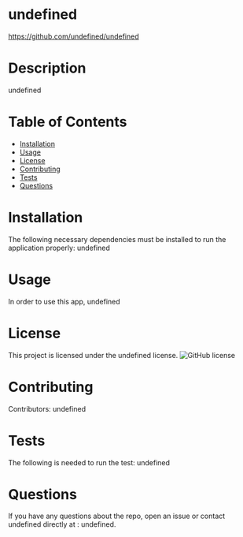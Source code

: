 
# undefined
https://github.com/undefined/undefined
# Description
undefined
# Table of Contents 
* [Installation](#installation)
* [Usage](#usage)
* [License](#license)
* [Contributing](#contributing)
* [Tests](#tests)
* [Questions](#questions)
# Installation
The following necessary dependencies must be installed to run the application properly: undefined
# Usage
In order to use this app, undefined
# License
This project is licensed under the undefined license. 
![GitHub license](https://img.shields.io/badge/license-MIT-blue.svg)
# Contributing
​Contributors: undefined
# Tests
The following is needed to run the test: undefined
# Questions
If you have any questions about the repo, open an issue or contact undefined directly at : undefined.
